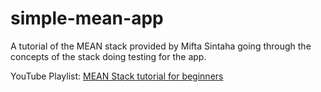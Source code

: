 # simple-mean-app

A tutorial of the MEAN stack provided by Mifta Sintaha going through the concepts of the stack doing testing for the app.

YouTube Playlist: [MEAN Stack tutorial for beginners](https://www.youtube.com/playlist?list=PLW1OMpQZxu7wstVOlWx2NBFvCZDGkK2CH)